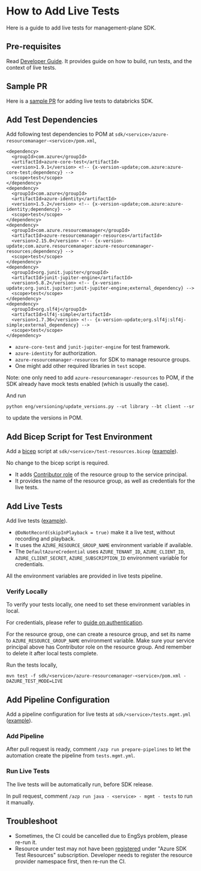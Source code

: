 # How to Add Live Tests

Here is a guide to add live tests for management-plane SDK.

## Pre-requisites

Read [Developer Guide](https://github.com/Azure/azure-sdk-for-java/blob/main/CONTRIBUTING.md#developer-guide).
It provides guide on how to build, run tests, and the context of live tests.

## Sample PR

Here is a [sample PR](https://github.com/Azure/azure-sdk-for-java/pull/35315) for adding live tests to databricks SDK.

## Add Test Dependencies

Add following test dependencies to POM at `sdk/<service>/azure-resourcemanager-<service>/pom.xml`,
```
<dependency>
  <groupId>com.azure</groupId>
  <artifactId>azure-core-test</artifactId>
  <version>1.9.1</version> <!-- {x-version-update;com.azure:azure-core-test;dependency} -->
  <scope>test</scope>
</dependency>
<dependency>
  <groupId>com.azure</groupId>
  <artifactId>azure-identity</artifactId>
  <version>1.5.2</version> <!-- {x-version-update;com.azure:azure-identity;dependency} -->
  <scope>test</scope>
</dependency>
<dependency>
  <groupId>com.azure.resourcemanager</groupId>
  <artifactId>azure-resourcemanager-resources</artifactId>
  <version>2.15.0</version> <!-- {x-version-update;com.azure.resourcemanager:azure-resourcemanager-resources;dependency} -->
  <scope>test</scope>
</dependency>
<dependency>
  <groupId>org.junit.jupiter</groupId>
  <artifactId>junit-jupiter-engine</artifactId>
  <version>5.8.2</version> <!-- {x-version-update;org.junit.jupiter:junit-jupiter-engine;external_dependency} -->
  <scope>test</scope>
</dependency>
<dependency>
  <groupId>org.slf4j</groupId>
  <artifactId>slf4j-simple</artifactId>
  <version>1.7.36</version> <!-- {x-version-update;org.slf4j:slf4j-simple;external_dependency} -->
  <scope>test</scope>
</dependency>
```

- `azure-core-test` and `junit-jupiter-engine` for test framework.
- `azure-identity` for authorization.
- `azure-resourcemanager-resources` for SDK to manage resource groups.
- One might add other required libraries in `test` scope.

Note: one only need to add `azure-resourcemanager-resources` to POM, if the SDK already have mock tests enabled (which is usually the case).

And run
```
python eng/versioning/update_versions.py --ut library --bt client --sr
```
to update the versions in POM.

## Add Bicep Script for Test Environment

Add a [bicep](https://github.com/Azure/bicep) script at `sdk/<service>/test-resources.bicep` ([example](https://github.com/Azure/azure-sdk-for-java/blob/main/sdk/mediaservices/test-resources.bicep)).

No change to the bicep script is required.

- It adds [Contributor role](https://learn.microsoft.com/azure/role-based-access-control/built-in-roles#contributor) of the resource group to the service principal.
- It provides the name of the resource group, as well as credentials for the live tests.

## Add Live Tests

Add live tests ([example](https://github.com/Azure/azure-sdk-for-java/blob/main/sdk/mediaservices/azure-resourcemanager-mediaservices/src/test/java/com/azure/resourcemanager/mediaservices/MediaServicesTests.java)).

- `@DoNotRecord(skipInPlayback = true)` make it a live test, without recording and playback.
- It uses the `AZURE_RESOURCE_GROUP_NAME` environment variable if available.
- The `DefaultAzureCredential` uses `AZURE_TENANT_ID`, `AZURE_CLIENT_ID`, `AZURE_CLIENT_SECRET`, `AZURE_SUBSCRIPTION_ID` environment variable for credentials. 

All the environment variables are provided in live tests pipeline.

### Verify Locally

To verify your tests locally, one need to set these environment variables in local.

For credentials, please refer to [guide on authentication](https://learn.microsoft.com/azure/developer/java/sdk/get-started#set-up-authentication).

For the resource group, one can create a resource group, and set its name to `AZURE_RESOURCE_GROUP_NAME` environment variable.
Make sure your service principal above has Contributor role on the resource group.
And remember to delete it after local tests complete.

Run the tests locally,
```
mvn test -f sdk/<service>/azure-resourcemanager-<service>/pom.xml -DAZURE_TEST_MODE=LIVE
```

## Add Pipeline Configuration

Add a pipeline configuration for live tests at `sdk/<service>/tests.mgmt.yml` ([example](https://github.com/Azure/azure-sdk-for-java/blob/main/sdk/mediaservices/tests.mgmt.yml)).

### Add Pipeline

After pull request is ready, comment `/azp run prepare-pipelines` to let the automation create the pipeline from `tests.mgmt.yml`.

### Run Live Tests

The live tests will be automatically run, before SDK release.

In pull request, comment `/azp run java - <service> - mgmt - tests` to run it manually.

## Troubleshoot

- Sometimes, the CI could be cancelled due to EngSys problem, please re-run it.
- Resource under test may not have been [registered](https://learn.microsoft.com/azure/azure-resource-manager/troubleshooting/error-register-resource-provider) under "Azure SDK Test Resources" subscription. Developer needs to register the resource provider namespace first, then re-run the CI.
